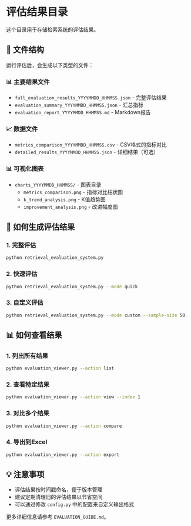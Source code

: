 # 评估结果目录

这个目录用于存储检索系统的评估结果。

## 📁 文件结构

运行评估后，会生成以下类型的文件：

### 📊 主要结果文件
- `full_evaluation_results_YYYYMMDD_HHMMSS.json` - 完整评估结果
- `evaluation_summary_YYYYMMDD_HHMMSS.json` - 汇总指标
- `evaluation_report_YYYYMMDD_HHMMSS.md` - Markdown报告

### 📈 数据文件
- `metrics_comparison_YYYYMMDD_HHMMSS.csv` - CSV格式的指标对比
- `detailed_results_YYYYMMDD_HHMMSS.json` - 详细结果（可选）

### 📊 可视化图表
- `charts_YYYYMMDD_HHMMSS/` - 图表目录
  - `metrics_comparison.png` - 指标对比柱状图
  - `k_trend_analysis.png` - K值趋势图
  - `improvement_analysis.png` - 改进幅度图

## 🚀 如何生成评估结果

### 1. 完整评估
```bash
python retrieval_evaluation_system.py
```

### 2. 快速评估
```bash
python retrieval_evaluation_system.py --mode quick
```

### 3. 自定义评估
```bash
python retrieval_evaluation_system.py --mode custom --sample-size 50
```

## 📊 如何查看结果

### 1. 列出所有结果
```bash
python evaluation_viewer.py --action list
```

### 2. 查看特定结果
```bash
python evaluation_viewer.py --action view --index 1
```

### 3. 对比多个结果
```bash
python evaluation_viewer.py --action compare
```

### 4. 导出到Excel
```bash
python evaluation_viewer.py --action export
```

## 💡 注意事项

- 评估结果按时间戳命名，便于版本管理
- 建议定期清理旧的评估结果以节省空间
- 可以通过修改 `config.py` 中的配置来自定义输出格式

更多详细信息请参考 `EVALUATION_GUIDE.md`。